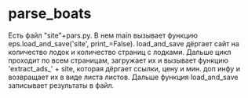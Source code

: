 # parse_boats

Есть файл "site"+pars.py.
	В нем main вызывает функцию eps.load_and_save('site', print_=False).
	load_and_save дёргает сайт на количество лодок и количество страниц с лодками.
		Дальше цикл проходит по всем страницам, загружает их и вызывает функцию 'extract_ads_' + site, которая дёргает ссылки, цену и мин. доп инфу и возвращает их в виде листа листов.
	Дальше функция load_and_save записывает результаты в файл.


